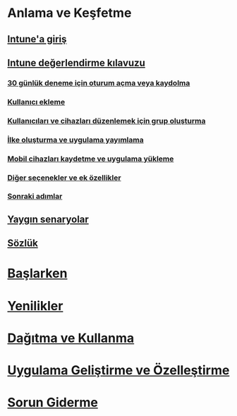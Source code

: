 # Anlama ve Keşfetme
## [Intune'a giriş](introduction-to-microsoft-intune.md)
## [Intune değerlendirme kılavuzu](get-started-with-a-30-day-trial-of-microsoft-intune.md)
### [30 günlük deneme için oturum açma veya kaydolma](get-started-with-a-30-day-trial-of-microsoft-intune-step-1.md)
### [Kullanıcı ekleme](get-started-with-a-30-day-trial-of-microsoft-intune-step-2.md)
### [Kullanıcıları ve cihazları düzenlemek için grup oluşturma](get-started-with-a-30-day-trial-of-microsoft-intune-step-3.md)
### [İlke oluşturma ve uygulama yayımlama](get-started-with-a-30-day-trial-of-microsoft-intune-step-4.md)
### [Mobil cihazları kaydetme ve uygulama yükleme](get-started-with-a-30-day-trial-of-microsoft-intune-step-5.md)
### [Diğer seçenekler ve ek özellikler](get-started-with-a-30-day-trial-of-microsoft-intune-step-6.md)
### [Sonraki adımlar](get-started-with-a-30-day-trial-of-microsoft-intune-step-7.md)
## [Yaygın senaryolar](common-ways-to-use-intune.md)
## [Sözlük](intune-glossary.md)

# [Başlarken](/intune/get-started/get-started)
# [Yenilikler](/intune/whats-new/whats-new-in-microsoft-intune)
<!-- # [Plan and Design](/intune/plan-design/ways-to-do-enterprise-mobility) -->
# [Dağıtma ve Kullanma](/intune/deploy-use/overview-of-device-and-app-lifecycles-in-microsoft-intune)
# [Uygulama Geliştirme ve Özelleştirme](/intune/develop/intune-app-sdk)
# [Sorun Giderme](/intune/troubleshoot/general-troubleshooting-tips-for-microsoft-intune)


<!--HONumber=Nov16_HO4-->


